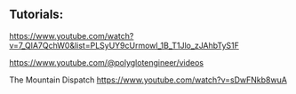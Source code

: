 ## Tutorials:

https://www.youtube.com/watch?v=7_QlA7QchW0&list=PLSyUY9cUrmowl_1B_T1Jlo_zJAhbTyS1F

https://www.youtube.com/@polyglotengineer/videos

The Mountain Dispatch
https://www.youtube.com/watch?v=sDwFNkb8wuA

